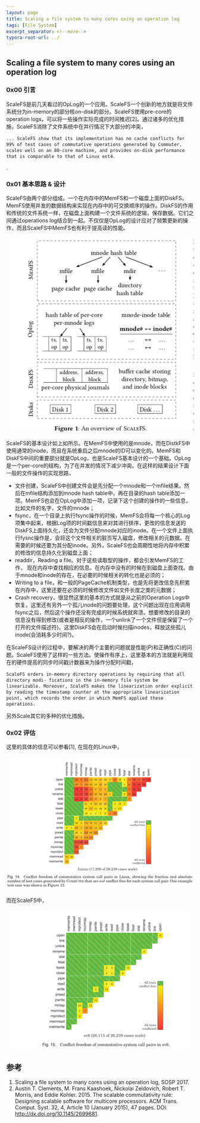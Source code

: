 ```yaml
---
layout: page
title: Scaling a file system to many cores using an operation log
tags: [File System]
excerpt_separator: <!--more-->
typora-root-url: ../
---
```


## Scaling a file system to many cores using an operation log 

### 0x00 引言

  ScaleFS是前几天看过的OpLog的一个应用。ScaleFS一个创新的地方就是将文件系统分为in-memory的部分核on-disk的部分。ScaleFS使用pre-core的operation logs，可以将一些操作实际完成的时间推迟[2]。通过诸多的优化措施，ScaleFS消除了文件系统中在并行情况下大部分的冲突，

```
... ScaleFS show that its implementation has no cache conflicts for 99% of test cases of commutative operations generated by Commuter, scales well on an 80-core machine, and provides on-disk performance that is comparable to that of Linux ext4.
```

.

### 0x01 基本思路 & 设计

 ScaleFS由两个部分组成。一个在内存中的MemFS和一个磁盘上面的DiskFS。MemFS使用并发的数据结构来实现在内存中的可交换顺序的操作。DiskFS的作用和传统的文件系统一样，在磁盘上面构建一个文件系统的逻辑，保存数据。它们之间通过operations log结合到一起。不仅仅是OpLog的设计应对了频繁更新的操作，而且ScaleFS中MemFS也有利于提高读的性能。

![scalafs-arch](/assets/img/scalafs-arch.png)

  ScaleFS的基本设计如上如所示。在MemFS中使用的是mnode，而在DistkFS中使用通常的inode，而且在系统重启之后mnode的ID可以变化的。MemFS和DiskFS中间的重要部分就是OpLog，也是ScaleFS基本设计的一个基础。OpLog是一个per-core的结构，为了在并发的情况下减少冲突。在这样的结果设计下面一般的文件操作的实现思路，

* 文件创建，ScaleFS中创建文件会是先分配一个mnode和一个mfile结果。然后在mfile结构添加到mnode hash table中，再在目录的hash table添加一项。MemFS也会在OpLog中添加一项，记录下这个创建的操作的一些信息，比如文件的名字，文件的mnode；
* fsync，在一个目录上执行fsync操作的时候，MemFS会将每一个核心的Log项集中起来，根据Log项的时间戳信息来对其进行排序，更改的信息发送的DiskFS上面持久化，还会为文件分配mnode对应的inode。在一个文件上面执行fysnc操作是，会将这个文件相关的脏页写入磁盘，修改相关的元数据。在需要的时候还要为其分配inode。另外，ScaleFS也会周期性地将内存中积累的修改的信息持久化到磁盘上面；
* readdir，Reading a file。对于这些读取型的操作，都会引发MemFS的工作， 现在内存中查找相应的信息。在内存中没有的时候在到磁盘上面查找。由于mnode和inode的存在，在必要的时候相关的转化也是必须的；
* Writing to a file，和一般的PageCache机制类型，也是先将更改信息先积累在内存中，这里还要在必须的时候修改文件如文件长度之类的元数据；
* Crash recovery，很显然这里的基本的方式就是从之前的Operation Logs中恢复。这里还有另外一个孤儿inode的问题要处理，这个问题出现在应用调用fsync之后，然后这个操作还没有完成的时候系统就奔溃。想要修改的目录的信息没有得到修改(或者是相反的操作，一个unlink了一个文件但是保留了一个打开的文件描述符)。这里DiskFS会在启动时候扫描inodes，释放这些孤儿inode(会消耗多少时间?)。

在ScaleFS设计的过程中，要解决的两个主要的问题就是性能(P)和正确性(C)的问题。ScaleFS使用了这样的一些方法。使操作有序上，这里基本的方法就是利用现在的硬件提高的同步时间戳计数器来为操作分配时间戳，

```
ScaleFS orders in-memory directory operations by requiring that all directory modi- fications in the in-memory file system be linearizable. Moreover, ScaleFS makes the linearization order explicit by reading the timestamp counter at the appropriate linearization point, which records the order in which MemFS applied these operations. 
```

另外Scale其它的多种的优化措施。



### 0x02 评估

这里的具体的信息可以参看[1], 在现在的Linux中，

![scr-linux-fs](/assets/img/scr-linux-fs.png)

而在ScaleFS中，

![scr-sv6-fs](/assets/img/scr-sv6-fs.png)



## 参考

1. Scaling a file system to many cores using an operation log, SOSP 2017.
2. Austin T. Clements, M. Frans Kaashoek, Nickolai Zeldovich, Robert T. Morris, and Eddie Kohler. 2015. The scalable commutativity rule: Designing scalable software for multicore processors. ACM Trans. Comput. Syst. 32, 4, Article 10 (January 2015), 47 pages.  DOI: http://dx.doi.org/10.1145/2699681.

